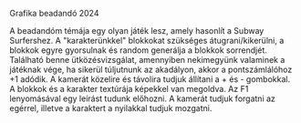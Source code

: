 Grafika beadandó 2024

A beadandóm témája egy olyan játék lesz, amely hasonlít a Subway Surfershez.
A "karakterünkkel" blokkokat szükséges átugrani/kikerülni, a blokkok egyre gyorsulnak és random generálja a blokkok sorrendjét.
Található benne ütközésvizsgálat, amennyiben nekimegyünk valaminek a játéknak vége, ha sikerül túljutnunk az akadályon, akkor a pontszámlálóhoz +1 adódik.
A kamerát közelire és távolira tudjuk állítani a + és - gombokkal.
A blokkok és a karakter textúrája képekkel van megoldva.
Az F1 lenyomásával egy leírást tudunk előhozni.
A kamerát tudjuk forgatni az egérrel, illetve a karaktert a nyilakkal tudjuk mozgatni.
